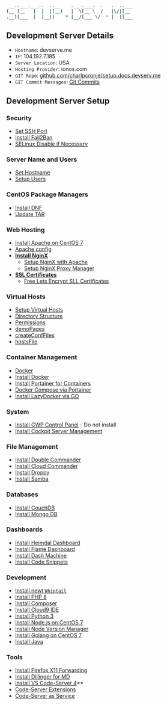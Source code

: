 ```sh
 __..___.___..  ..__    .__ .___.  .   .  ..___
(__ [__   |  |  |[__)   |  \[__ \  /   |\/|[__ 
.__)[___  |  |__||    * |__/[___ \/  * |  |[___                                      
```

## Development Server Details

- `Hostname`: devserve.me
- `IP`: 104.192.7.185
- `Server Location`: USA
- `Hosting Provider`: ionos.com
- `GIT Repo`: [github.com/charlpcronje/setup.docs.devserv.me](https://github.com/charlpcronje/setup.docs.devserv.me)
- `GIT Commit Messages`: [Git Commits](gitCommits.md)

## Development Server Setup

### Security

- [Set SSH Port](sshPort.md)
- [Install Fail2Ban](fail2ban.md)
- [SELinux Disable if Necessary](selinux.md)

### Server Name and Users

- [Set Hostname](hostname.md)
- [Setup Users](users.md)
 
### CentOS Package Managers

- [Install DNF](dnf.md)
- [Update TAR](tar.md)

### Web Hosting

- [Install Apache on CentOS 7](apache.md)
- [Apache config](apacheConfig.md)
- **[Install NginX](nginx.md)**
  - [Setup NginX with Apache](nginxApache.md)
  - [Setup NginX Proxy Manager](nginxProxyManager.md)
- **[SSL Certificates](sslCertificates.md)**
  - [Free Lets Encrypt SLL Certificates](letsEncryptSSL.md)

### Virtual Hosts

- [Setup Virtual Hosts](vhosts/README.md)
- [Directory Structure](vhosts/structure.md)
- [Permissions](vhosts/permissions.md)
- [demoPages](vhosts/demoPages.md)
- [createConfFiles](vhosts/createConfFiles.md)
- [hostsFile](vhosts/hostsFile.md)

### Container Management

- [Docker](docker/README.md)
- [Install Docker](docker/installDocker.md)
- [Install Portainer for Containers](portainer.md)
- [Docker Compose via Portainer](codeServerDocker.md)
- [Install LazyDocker via GO](lazyDocker.md)

### System

- [Install CWP Control Panel](cwp.md) - Do not install
- [Install Cockpit Server Management](cockpit.md)
 
### File Management

- [Install Double Commander](doublecommander.md)
- [Install Cloud Commander](cloudCommander.md)
- [Install Droppy](droppy.md)
- [Install Samba](samba.md)

### Databases

- [Install CouchDB](couchDB.md)
- [Install Mongo DB](mongodb.md)

### Dashboards 

- [Install Heimdal Dashboard](heimdal.md)
- [Install Flame Dashboard](flame.md)
- [Install Dash Machine](dashMachine.md)
- [Install Code Snippets](codeSnippets.md)

### Development

- [Install newt `Whiptail`](newt.md)
- [Install PHP 8](php8.md)
- [Install Composer](composer.md)
- [Install Cloud9 IDE](cloud9.md)
- [Install Python 3](python3.md)
- [Install Node.js on CentOS 7](node.md)
- [Install Node Version Manager](nvm.md)
- [Install Golang on CentOS 7](goLang.md)
- [Install Java](java.md)

### Tools

- [Install Firefox X11 Forwarding](firefox.md)
- [Install Dillinger for MD](dillinger.md)
- [Install VS Code-Server 4](codeServer.md)**
- [Code-Server Extensions](codeServerExtensions.md)
- [Code-Server as Service](codeServerService.md)